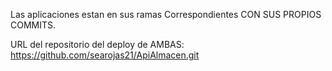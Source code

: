 Las aplicaciones estan en sus ramas Correspondientes CON SUS PROPIOS COMMITS.

URL del repositorio del deploy de AMBAS: https://github.com/searojas21/ApiAlmacen.git
